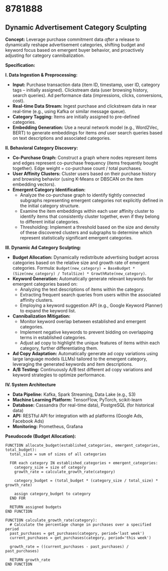 # 8781888

## Dynamic Advertisement Category Sculpting

**Concept:** Leverage purchase commitment data *after* a release to dynamically reshape advertisement categories, shifting budget and keyword focus based on emergent buyer behavior, and proactively adjusting for category cannibalization.

**Specification:**

**I. Data Ingestion & Preprocessing:**

*   **Input:** Purchase transaction data (item ID, timestamp, user ID, category tags – initially assigned). Clickstream data (user browsing history, search queries). Ad performance data (impressions, clicks, conversions, cost).
*   **Real-time Data Stream:** Ingest purchase and clickstream data in near real-time (e.g., using Kafka or similar message queue).
*   **Category Tagging:** Items are initially assigned to pre-defined categories.
*   **Embedding Generation:** Use a neural network model (e.g., Word2Vec, BERT) to generate embeddings for items *and* user search queries based on text descriptions and associated categories.

**II. Behavioral Category Discovery:**

*   **Co-Purchase Graph:** Construct a graph where nodes represent items and edges represent co-purchase frequency (items frequently bought together). Edge weight = co-purchase count / total purchases.
*   **User Affinity Clusters:** Cluster users based on their purchase history and browsing behavior (using K-Means or DBSCAN on the item embedding vectors).
*   **Emergent Category Identification:**
    *   Analyze the co-purchase graph to identify tightly connected subgraphs representing emergent categories not explicitly defined in the initial category structure. 
    *   Examine the item embeddings within each user affinity cluster to identify items that consistently cluster together, even if they belong to different initial categories.
    *   Thresholding: Implement a threshold based on the size and density of these discovered clusters and subgraphs to determine which represent statistically significant emergent categories.

**III. Dynamic Ad Category Sculpting:**

*   **Budget Allocation:** Dynamically redistribute advertising budget across categories based on the relative size and growth rate of emergent categories. Formula: `Budget(new_category) = BaseBudget * (Size(new_category) / TotalSize) * GrowthRate(new_category)`.
*   **Keyword Generation:** Automatically generate relevant keywords for emergent categories based on:
    *   Analyzing the text descriptions of items within the category.
    *   Extracting frequent search queries from users within the associated affinity clusters.
    *   Employing a keyword suggestion API (e.g., Google Keyword Planner) to expand the keyword list.
*   **Cannibalization Mitigation:**
    *   Monitor keyword overlap between established and emergent categories.
    *   Implement negative keywords to prevent bidding on overlapping terms in established categories.
    *   Adjust ad copy to highlight the unique features of items within each category, further differentiating them.
*   **Ad Copy Adaptation:** Automatically generate ad copy variations using large language models (LLMs) tailored to the emergent category, leveraging the generated keywords and item descriptions.
*   **A/B Testing:** Continuously A/B test different ad copy variations and keyword strategies to optimize performance.

**IV. System Architecture**

*   **Data Pipeline:** Kafka, Spark Streaming, Data Lake (e.g., S3)
*   **Machine Learning Platform:** TensorFlow, PyTorch, scikit-learn
*   **Database:** Cassandra (for real-time data), PostgreSQL (for historical data)
*   **API:** RESTful API for integration with ad platforms (Google Ads, Facebook Ads)
*   **Monitoring:** Prometheus, Grafana

**Pseudocode (Budget Allocation):**

```
FUNCTION allocate_budget(established_categories, emergent_categories, total_budget):
  total_size = sum of sizes of all categories
  
  FOR each category IN established_categories + emergent_categories:
    category_size = size of category
    growth_rate = calculate_growth_rate(category)
    
    category_budget = (total_budget * (category_size / total_size) * growth_rate)
    
    assign category_budget to category
  END FOR
  
  RETURN assigned budgets
END FUNCTION

FUNCTION calculate_growth_rate(category):
  # Calculate the percentage change in purchases over a specified period
  past_purchases = get_purchases(category, period='last week')
  current_purchases = get_purchases(category, period='this week')
  
  growth_rate = ((current_purchases - past_purchases) / past_purchases)
  
  RETURN growth_rate
END FUNCTION
```